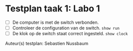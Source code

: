 # Testplan taak 1: Labo 1

- [ ] De computer is met de switch verbonden.
- [ ] Controleer de configuration van de switch. `show run`
- [ ] De klok op de switch staat correct ingesteld. `show clock`

Auteur(s) testplan: Sebastien Nussbaum


